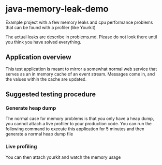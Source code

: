 # java-memory-leak-demo
Example project with a few memory leaks and cpu performance problems that can be found with a profiler (like Yourkit)

The actual leaks are describe in problems.md.  Please do not look there until you think you have solved everything.

## Application overview
This test application is meant to mirror a somewhat normal web service that serves as an in memory cache
of an event stream.  Messages come in, and the values within the cache are updated.

## Suggested testing procedure
### Generate heap dump
The normal case for memory problems is that you only have a heap dump, you cannot attach a live profiler to your
production code.  You can run the following command to execute this application for 5 minutes and then generate
a normal heap dump file

### Live profiling
You can then attach yourkit and watch the memory usage